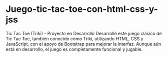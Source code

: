 # Juego-tic-tac-toe-con-html-css-y-jss
Tic Tac Toe (Triki) - Proyecto en Desarrollo Desarrollé este juego clásico de Tic Tac Toe, también conocido como Triki, utilizando HTML, CSS y JavaScript, con el apoyo de Bootstrap para mejorar la interfaz. Aunque aún está en desarrollo, el juego es completamente funcional y jugable. 
